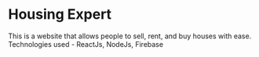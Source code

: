 # Housing Expert
This is a website that allows people to sell, rent, and buy houses with ease. 
Technologies used - ReactJs, NodeJs, Firebase
